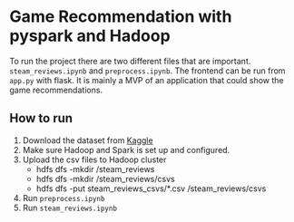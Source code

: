 # Game Recommendation with pyspark and Hadoop

To run the project there are two different files that are important. `steam_reviews.ipynb` and `preprocess.ipynb`. 
The frontend can be run from `app.py` with flask. It is mainly a MVP of an application that could show the game recommendations.

## How to run
1. Download the dataset from [Kaggle](https://www.kaggle.com/datasets/smeeeow/steam-game-reviews)
2. Make sure Hadoop and Spark is set up and configured.
3. Upload the csv files to Hadoop cluster
    * hdfs dfs -mkdir /steam_reviews
    * hdfs dfs -mkdir /steam_reviews/csvs
    * hdfs dfs -put steam_reviews_csvs/*.csv /steam_reviews/csvs
4. Run `preprocess.ipynb`
5. Run `steam_reviews.ipynb`